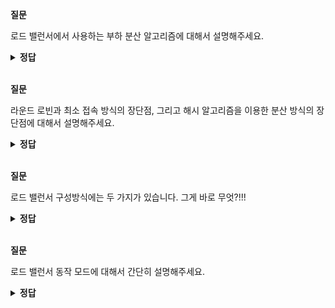 **질문** 

<!-- 무조건 공백 -->
로드 밸런서에서 사용하는 부하 분산 알고리즘에 대해서 설명해주세요.
<!-- 무조건 공백 -->
<details>
<summary><b>정답</b></summary>
<!-- summary 아래 한칸 공백 두어야함 -->
<!-- 무조건 한칸 공백 아래에 두고 정답 입력 -->

- 라운드 로빈: 현재 구성된 장비에 부하를 순차적으로 분산함. 총 누적 세션 수는 동일하지만 활성화된 세션 수는 달라질 수 있음
- 최소 접속 방식: 현재 구성된 장비 중에 가장 활성화된 세션 수가 적은 장비로 부하를 분산함
- 가중치 기반 라운드 로빈: 라운드 로빈 방식과 동일하지만 각 장비에 가중치를 두어 가중치가 높은 장비에 부하를 더 많이 분산함. 처리 용량이 다른 서버에 부하를 분산하기 위한 분산 알고리즘.
- 가중치 기반 최소 접속 방식: 최소 접속 방식과 동일하지만 각 장비에 가중치를 부여해 가중치가 높은 장비에 부하를 더 많이 분산함. 처리 용량이 다른 서버에 부하를 분산하기 위한 분산 알고리즘
- 해시: 해시 알고리즘을 이용한 분산

</details>

<br>

**질문** 

<!-- 무조건 공백 -->
라운드 로빈과 최소 접속 방식의 장단점, 
그리고 해시 알고리즘을 이용한 분산 방식의 장단점에 대해서 설명해주세요.
<!-- 무조건 공백 -->
<details>
<summary><b>정답</b></summary>
<!-- summary 아래 한칸 공백 두어야함 -->
<!-- 무조건 한칸 공백 아래에 두고 정답 입력 -->

라운드 로빈이나 최소 접속 방식은 부하를 비교적 비슷한 비율로 분산시킬 수 있다는 장점이 있지만 동일한 출발지에서 로드 밸런서를 거친 서비스 요청이 처음에 분산된 서버와 그 다음 요청이 분산된 서버가 달라질 수 있어 각 서버에서 세션을 유지해야 하는 서비스는 정상적으로 서비스되지 않습니다.

해시 방식은 알고리즘으로 계산한 값으로 서비스를 분산하므로 항상 동일한 장비로 서비스가 분산됩니다. 즉, 세션을 유지해야 하는 서비스에 적합한 분산 방식입니다. 하지만 알고리즘의 결괏값이 특정한 값으로 치우치면 부하 분산 비율이 한쪽으로 치우칠 수도 있습니다.

</details>

<br>

**질문** 

<!-- 무조건 공백 -->
로드 밸런서 구성방식에는 두 가지가 있습니다. 그게 바로 무엇?!!!
<!-- 무조건 공백 -->
<details>
<summary><b>정답</b></summary>
<!-- summary 아래 한칸 공백 두어야함 -->
<!-- 무조건 한칸 공백 아래에 두고 정답 입력 -->

- 원암(One-Arm) 구성
- 인라인(Inline) 구성
</details>

<br>

**질문** 

<!-- 무조건 공백 -->
로드 밸런서 동작 모드에 대해서 간단히 설명해주세요.
<!-- 무조건 공백 -->
<details>
<summary><b>정답</b></summary>
<!-- summary 아래 한칸 공백 두어야함 -->
<!-- 무조건 한칸 공백 아래에 두고 정답 입력 -->
로드 밸런서 동작 방식은 트랜스패런트, 라우티드, DSR 3가지 방식이 존재합니다.  

트랜스패런트 모드는 로드 밸런서에서 서비스하기 위해 사용하는 VIP 주소와 실제 서버가 동일한 네트워크를 사용하는 구성입니다.  
트랜스패런트 구성은 기존에 사용하던 네트워크 대역을 그대로 사용하므로 로드 밸런서 도입으로 인한 IP 네트워크 재설계를 고려하지 않아도 되고 
네트워크에 L2 스위치를 추가하는 것과 동일하게 기존 망의 트래픽 흐름에 미치는 영향 없이 로드밸런서를 손쉽게 구성할 수 있습니다.  

라우티드 모드는 로드 밸런서가 라우팅 역할을 수행하는 모드입니다.  
로드 밸런서를 기준으로 사용자 방향과 서버 방향이 서로 다른 네트워크로 분리된 구성입니다.  
로드 밸런서는 사용자 방향과 서버 방향의 네트워크를 라우팅으로 연결하며, 보안 강화 목적으로 서버쪽 네트워크를 사설로 구성해 서버에 직접 접속하는 것을
막는 용도로 사용되기도 합니다.  

DSR 모드는 사용자의 요청이 로드 밸런서를 통해 서버로 유입된 후에 다시 로드 밸런서를 통하지 않고 서버가 사용자에게 직접 응답하는 모드입니다.
요청 트래픽만 로드 밸런서를 통해 흐르므로 로드 밸런서 전체 트래픽이 감소해 로드 밸런서 부하가 감소합니다.
하지만 서비스 응답이 로드 밸런서를 경유하지 않으므로 문제가 발생했을 때, 문제 확인이 어렵습니다. 
</details>

<br>

